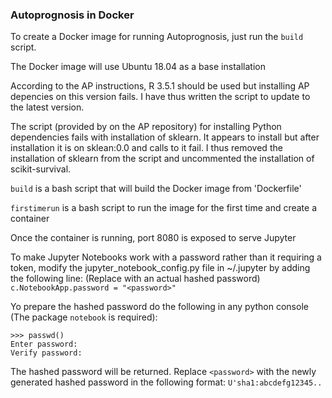 ### Autoprognosis in Docker

To create a Docker image for running Autoprognosis, just run the `build` script.

The Docker image will use Ubuntu 18.04 as a base installation

According to the AP instructions, R 3.5.1 should be used but installing AP depencies on this version fails. I have thus written the script to update to the latest version.

The script (provided by on the AP repository) for installing Python dependencies fails with installation of sklearn. It appears to install but after installation it is on sklean:0.0 and calls to it fail. I thus removed the installation of sklearn from the script and uncommented the installation of scikit-survival.

`build` is a bash script that will build the Docker image from 'Dockerfile'

`firstimerun` is a bash script to run the image for the first time and create a container

Once the container is running, port 8080 is exposed to serve Jupyter 

To make Jupyter Notebooks work with a password rather than it requiring a token, modify the jupyter_notebook_config.py file in ~/.jupyter by adding the following line: (Replace <password> with an actual hashed password)
`c.NotebookApp.password = "<password>"`
  
Yo prepare the hashed password do the following in any python console (The package `notebook` is required):

```from notebook.auth import passwd
>>> passwd()
Enter password:
Verify password:
```

The hashed password will be returned. Replace `<password>` with the newly generated hashed password in the following format: 
`U'sha1:abcdefg12345..`
